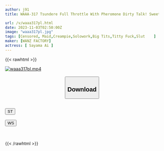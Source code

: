 ```yaml
---
author: j91
title: WAAA-317 Tsundere Full Throttle With Pheromone Dirty Talk! Sweet Breasted Maid's Titty Fuck And Creampie Explosive Love Is Melting Ascension Love Ai Sayama

url: /v/waaa317pl.html
date: 2023-11-03T02:50:00Z
image: "waaa317pl.jpg"
tags: [Censored, Maid,Creampie,Solowork,Big Tits,Titty Fuck,Slut	]
maker: [WANZ FACTORY]
actress: [ Sayama Ai ]
---
```



{{< rawhtml >}}

<div class="video" data-videoid="jgerMdqw1qImzG">
    <a href="javascript:;">
        <img src="https://my.j91.asia/v/waaa317pl.jpg" width="WIDTH" height="HEIGHT" alt="waaa317pl.mp4" loading="lazy">
    </a>
</div>

<script type="text/javascript" src="https://j91.asia/asset/on-demand-st.js"></script>

<br>
  <link rel="stylesheet" href="https://j91.asia/asset/bs5.css">
  
  <center>
  <button class="btn btn-primary" type="button" data-bs-toggle="collapse" data-bs-target=".multi-collapse" aria-expanded="false" aria-controls="multiCollapseExample1 multiCollapseExample2"><h2>Download</h2></button></center>
</p>
<div class="row">
  <div class="col">
    <div class="collapse multi-collapse" id="multiCollapseExample1">
      <div class="card card-body">
	      	      <br>
<div class="buttons">  
<a href="https://streamtape.to/v/jgerMdqw1qImzG"><button class="btn-hover color-3"><i class="fa fa-download"></i> ST</button></a></div>
    </div>
  </div>
</div>
  <div class="col">
    <div class="collapse multi-collapse" id="multiCollapseExample2">
      <div class="card card-body">
	      <br>
<div class="buttons">
    <a href="https://wolfstream.tv/zzk5g8a7k3de"><button class="btn-hover color-9"><i class="fa fa-download"></i> WS</button></a></div>
<br><br>
      </div>
    </div>
  </div>
</div>

{{< /rawhtml >}}
